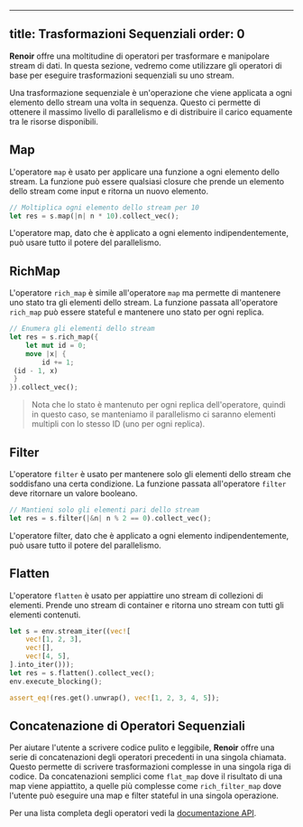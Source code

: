 
---
title: Trasformazioni Sequenziali
order: 0
---

**Renoir** offre una moltitudine di operatori per trasformare e manipolare stream di dati. In questa sezione, vedremo come utilizzare gli operatori di base per eseguire trasformazioni sequenziali su uno stream.

Una trasformazione sequenziale è un'operazione che viene applicata a ogni elemento dello stream una volta in sequenza. Questo ci permette di ottenere il massimo livello di parallelismo e di distribuire il carico equamente tra le risorse disponibili.

## Map
L'operatore `map` è usato per applicare una funzione a ogni elemento dello stream. La funzione può essere qualsiasi closure che prende un elemento dello stream come input e ritorna un nuovo elemento.

```rust
// Moltiplica ogni elemento dello stream per 10
let res = s.map(|n| n * 10).collect_vec();
```
L'operatore map, dato che è applicato a ogni elemento indipendentemente, può usare tutto il potere del parallelismo.

## RichMap
L'operatore `rich_map` è simile all'operatore `map` ma permette di mantenere uno stato tra gli elementi dello stream. La funzione passata all'operatore `rich_map` può essere stateful e mantenere uno stato per ogni replica.

```rust
// Enumera gli elementi dello stream
let res = s.rich_map({
    let mut id = 0;
    move |x| {
        id += 1;
 (id - 1, x)
 }
}).collect_vec();
```
> Nota che lo stato è mantenuto per ogni replica dell'operatore, quindi in questo caso, se manteniamo il parallelismo ci saranno elementi multipli con lo stesso ID (uno per ogni replica).

## Filter
L'operatore `filter` è usato per mantenere solo gli elementi dello stream che soddisfano una certa condizione. La funzione passata all'operatore `filter` deve ritornare un valore booleano.

```rust
// Mantieni solo gli elementi pari dello stream
let res = s.filter(|&n| n % 2 == 0).collect_vec();
```
L'operatore filter, dato che è applicato a ogni elemento indipendentemente, può usare tutto il potere del parallelismo.

## Flatten
L'operatore `flatten` è usato per appiattire uno stream di collezioni di elementi. Prende uno stream di container e ritorna uno stream con tutti gli elementi contenuti.

```rust
let s = env.stream_iter((vec![
    vec![1, 2, 3],
    vec![],
    vec![4, 5],
].into_iter()));
let res = s.flatten().collect_vec();
env.execute_blocking();

assert_eq!(res.get().unwrap(), vec![1, 2, 3, 4, 5]);
```

## Concatenazione di Operatori Sequenziali
Per aiutare l'utente a scrivere codice pulito e leggibile, **Renoir** offre una serie di concatenazioni degli operatori precedenti in una singola chiamata. Questo permette di scrivere trasformazioni complesse in una singola riga di codice.
Da concatenazioni semplici come `flat_map` dove il risultato di una map viene appiattito, a quelle più complesse come `rich_filter_map` dove l'utente può eseguire una map e filter stateful in una singola operazione.

Per una lista completa degli operatori vedi la [documentazione API](https://docs.rs/renoir/latest/renoir/struct.Stream.html).
````